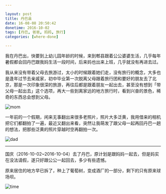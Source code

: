 ```yaml
---

layout: post
title: 丹巴县
date: 16-08-08 20:50:42
donetime: 2016-10-02
tags: [丹巴, 爸爸, 妈妈, 旅行]
categories: [where-done]

---
```


我在丹巴出，快要到上幼儿园年龄的时候，来到郫县跟着公公婆婆生活，几乎每年暑假都会回丹巴跟我妈生活一段时间，后来妈也出来上班，几乎就没有再进去过。

我从来没有带着父母去旅游过，太小的时候跟着她们走，没有旅行的概念，大多也是逢年过节去亲戚家，初中毕业第一次脱离父母跟着旅行团和要好的朋友去了北京，那是一次印象很深的旅游，再往后都是跟着朋友一起出去，甚至没有想到「带父母一起出去」这个选项，再大一些到离家远的地方旅行时，看到兴奋的景色，稀奇的东西总会想到父母。

![mom]({{site.url}}/assets/blog_img/2016-08-08-danba/danba_mom.jpg)

一年前的一个假期，闲来无事翻出来很多老照片，照片大多泛黄，我用借来的相机把它们都翻拍了一遍，最近又翻出来看，突然让我萌发了跟父母一起再回丹巴一趟的想法，把那些泛黄的照片穿越时空再翻拍一次。

![dad]({{site.url}}/assets/blog_img/2016-08-08-danba/danba_dad.jpg)

---

国庆（2016-10-02~2016-10-04）去了丹巴，原计划是跟妈妈一起去，但是妈实在没法请假，遂只好跟公公一起回去，多少有些遗憾。

原来居住的地方早已拆了，种上了葡萄树，变成酒厂的一部分，剩下的只有原来球场坝。

![time]({{site.url}}/assets/blog_img/2016-08-08-danba/time.jpg)